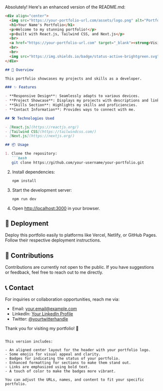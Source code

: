 
Absolutely! Here's an enhanced version of the README.md:

```markdown
<div align="center">
  <img src="https://your-portfolio-url.com/assets/logo.png" alt="Portfolio Logo" width="200">
  <h1>Your Name's Portfolio</h1>
  <p>Welcome to my stunning portfolio!</p>
  <p>Built with React.js, Tailwind CSS, and Next.js</p>
  <br>
  <a href="https://your-portfolio-url.com" target="_blank"><strong>Visit Portfolio &rarr;</strong></a>
  <br>
  <br>
  <img src="https://img.shields.io/badge/status-active-brightgreen.svg" alt="Status Active">
</div>

## 🚀 Overview

This portfolio showcases my projects and skills as a developer.

### ✨ Features

- **Responsive Design**: Seamlessly adapts to various devices.
- **Project Showcase**: Displays my projects with descriptions and links.
- **Skills Section**: Highlights my skills and proficiencies.
- **Contact Information**: Provides ways to connect with me.

## 🛠️ Technologies Used

- [React.js](https://reactjs.org/)
- [Tailwind CSS](https://tailwindcss.com/)
- [Next.js](https://nextjs.org/)

## 📦 Usage

1. Clone the repository:
   ```bash
   git clone https://github.com/your-username/your-portfolio.git
   ```

2. Install dependencies:
   ```bash
   npm install
   ```

3. Start the development server:
   ```bash
   npm run dev
   ```

4. Open [http://localhost:3000](http://localhost:3000) in your browser.

## 🚀 Deployment

Deploy this portfolio easily to platforms like Vercel, Netlify, or GitHub Pages. Follow their respective deployment instructions.

## 🤝 Contributions

Contributions are currently not open to the public. If you have suggestions or feedback, feel free to reach out to me directly.

## 📞 Contact

For inquiries or collaboration opportunities, reach me via:
- Email: [your.email@example.com](mailto:your.email@example.com)
- LinkedIn: [Your LinkedIn Profile](https://www.linkedin.com/in/yourusername)
- Twitter: [@yourtwitterhandle](https://twitter.com/yourtwitterhandle)

Thank you for visiting my portfolio! 🌟
```

This version includes:

- An aligned center layout for the header with your portfolio logo.
- Some emojis for visual appeal and clarity.
- Badges for indicating the status of your portfolio.
- Enhanced formatting for sections to make them stand out.
- Links are emphasized using bold text.
- A touch of color to make the badges more vibrant.
  
You can adjust the URLs, names, and content to fit your specific portfolio.
